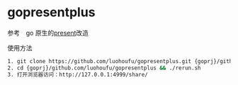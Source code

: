 # gopresentplus

参考　go 原生的[present]()改造

使用方法
``` bash
1. git clone https://github.com/luohoufu/gopresentplus.git {goprj}/github.com/luohoufu/gopresentplus
2. cd {goprj}/github.com/luohoufu/gopresentplus && ./rerun.sh
3. 打开浏览器访问：http://127.0.0.1:4999/share/
```